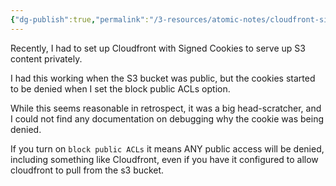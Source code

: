 ```yaml
---
{"dg-publish":true,"permalink":"/3-resources/atomic-notes/cloudfront-signed-cookies-and-s3-block-public-ac-ls/","tags":["aws","cloudfront","☢️_Atomic"],"updated":"2025-10-18T22:35:49.559-07:00"}
---
```



Recently, I had to set up Cloudfront with Signed Cookies to serve up S3 content privately.

I had this working when the S3 bucket was public, but the cookies started to be denied when I set the block public ACLs option.

While this seems reasonable in retrospect, it was a big head-scratcher, and I could not find any documentation on debugging why the cookie was being denied.

If you turn on `block public ACLs` it means ANY public access will be denied, including something like Cloudfront, even if you have it configured to allow cloudfront to pull from the s3 bucket.